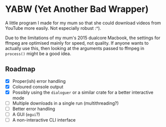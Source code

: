 # YABW (Yet Another Bad Wrapper)

A little program I made for my mum so that she could download videos from
YouTube more easily. Not especially robust :^).

Due to the limitations of my mum's 2015 dualcore Macbook, the settings for
ffmpeg are optimised mainly for speed, not quality. If anyone wants to actually
use this, then looking at the arguments passed to ffmpeg in `process()` might be
a good idea.

## Roadmap
- [X] Proper(ish) error handling
- [X] Coloured console output
- [X] Possibly using the `dialoguer` or a similar crate for a better interactive mode
- [ ] Multiple downloads in a single run (multithreading?)
- [ ] Better error handling
- [ ] A GUI (`egui`?)
- [ ] A non-interactive CLI interface